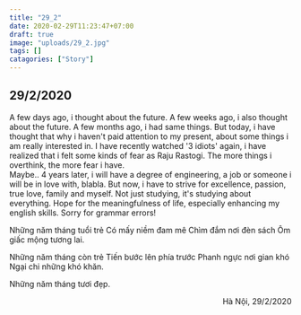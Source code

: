 ```yaml
---
title: "29_2"
date: 2020-02-29T11:23:47+07:00
draft: true
image: "uploads/29_2.jpg"
tags: []
catagories: ["Story"]
---
```


## 29/2/2020


A few days ago, i thought about the future. A few weeks ago, i also thought about the future. A few months ago, i had same things. But today, i have thought that why i haven't paid attention to my present, about some things i am really interested in. I have recently watched '3 idiots' again, i have realized that i felt some kinds of fear as Raju Rastogi. The more things i overthink, the more fear i have.  
Maybe.. 4 years later, i will have a degree of engineering, a job or someone i will be in love with, blabla. But now, i have to strive for excellence, passion, true love, family and myself. Not just studying, it's studying about everything. Hope for the meaningfulness of life, especially enhancing my english skills.
Sorry for grammar errors!  

Những năm tháng tuổi trẻ
Có mấy niềm đam mê
Chìm đắm nơi đèn sách
Ôm giấc mộng tương lai.

Những năm tháng còn trẻ
Tiến bước lên phía trước
Phanh ngực nơi gian khó
Ngại chi những khó khăn.

Những năm tháng tươi đẹp.



<div style="text-align: right"> Hà Nội, 29/2/2020 </div>
















